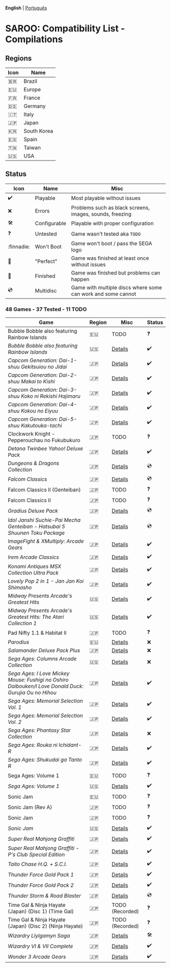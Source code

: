 **English** | [Português](pt-br.md)

# SAROO: Compatibility List - Compilations

## Regions

| Icon     | Name        |
| -------- | ----------- |
| :brazil: | Brazil      |
| :eu:     | Europe      |
| :fr:     | France      |
| :de:     | Germany     |
| :it:     | Italy       |
| :jp:     | Japan       |
| :kr:     | South Korea |
| :es:     | Spain       |
| :taiwan: | Taiwan      |
| :us:     | USA         |

## Status

| Icon                | Name         | Misc                                                         |
| ------------------- | ------------ | ------------------------------------------------------------ |
| :heavy_check_mark:  | Playable     | Most playable without issues                                 |
| :x:                 | Errors       | Problems such as black screens, images, sounds, freezing     |
| :hammer_and_wrench: | Configurable | Playable with proper configuration                           |
| :question:          | Untested     | Game wasn't tested aka `TODO`                                |
| :finnadie:          | Won't Boot   | Game won't boot / pass the SEGA logo                         |
| :100:               | "Perfect"    | Game was finished at least once without issues               |
| :checkered_flag:    | Finished     | Game was finished but problems can happen                    |
| :cd:                | Multidisc    | Game with multiple discs where some can work and some cannot |

### 48 Games - 37 Tested - 11 TODO

| Game                                                                                                  | Region | Misc                                                                 | Status              |
| ----------------------------------------------------------------------------------------------------- | ------ | -------------------------------------------------------------------- | ------------------- |
| Bubble Bobble also featuring Rainbow Islands                                                          | :eu:   | TODO                                                                 | :question:          |
| _Bubble Bobble also featuring Rainbow Islands_                                                        | :us:   | [Details](../../Regions/Compilations/USA/T-8131H/01/README.md)       | :heavy_check_mark:  |
| _Capcom Generation: Dai-1-shuu Gekitsuiou no Jidai_                                                   | :jp:   | [Details](../../Regions/Compilations/Japan/T-1232G/01/README.md)     | :heavy_check_mark:  |
| _Capcom Generation: Dai-2-shuu Makai to Kishi_                                                        | :jp:   | [Details](../../Regions/Compilations/Japan/T-1233G/01/README.md)     | :heavy_check_mark:  |
| _Capcom Generation: Dai-3-shuu Koko ni Rekishi Hajimaru_                                              | :jp:   | [Details](../../Regions/Compilations/Japan/T-1234G/01/README.md)     | :heavy_check_mark:  |
| _Capcom Generation: Dai-4-shuu Kokou no Eiyuu_                                                        | :jp:   | [Details](../../Regions/Compilations/Japan/T-1235G/01/README.md)     | :heavy_check_mark:  |
| _Capcom Generation: Dai-5-shuu Kakutouka-tachi_                                                       | :jp:   | [Details](../../Regions/Compilations/Japan/T-1236G/01/README.md)     | :heavy_check_mark:  |
| Clockwork Knight - Pepperouchau no Fukubukuro                                                         | :jp:   | TODO                                                                 | :question:          |
| _Detana Twinbee Yahoo! Deluxe Pack_                                                                   | :jp:   | [Details](../../Regions/Compilations/Japan/T-9505G/01/README.md)     | :heavy_check_mark:  |
| _Dungeons & Dragons Collection_                                                                       | :jp:   | [Details](../../Regions/Compilations/Japan/T-1245G/01/README.md)     | :cd:                |
| _Falcom Classics_                                                                                     | :jp:   | [Details](../../Regions/Compilations/Japan/T-31503G/01/README.md)    | :cd:                |
| Falcom Classics II (Genteiban)                                                                        | :jp:   | TODO                                                                 | :question:          |
| Falcom Classics II                                                                                    | :jp:   | TODO                                                                 | :question:          |
| _Gradius Deluxe Pack_                                                                                 | :jp:   | [Details](../../Regions/Compilations/Japan/T-31503G/01/README.md)    | :cd:                |
| _Idol Janshi Suchie-Pai Mecha Genteiban - Hatsubai 5 Shuunen Toku Package_                            | :jp:   | [Details](../../Regions/Compilations/Japan/T-5716G/01/README.md)     | :cd:                |
| _ImageFight & XMultiply: Arcade Gears_                                                                | :jp:   | [Details](../../Regions/Compilations/Japan/T-26110G/01/README.md)    | :heavy_check_mark:  |
| _Irem Arcade Classics_                                                                                | :jp:   | [Details](../../Regions/Compilations/Japan/T-22403G/01/README.md)    | :heavy_check_mark:  |
| _Konami Antiques MSX Collection Ultra Pack_                                                           | :jp:   | [Details](../../Regions/Compilations/Japan/T-9530G/01/README.md)     | :heavy_check_mark:  |
| _Lovely Pop 2 in 1 - Jan Jan Koi Shimasho_                                                            | :jp:   | [Details](../../Regions/Compilations/Japan/T-5801G/01/README.md)     | :heavy_check_mark:  |
| _Midway Presents Arcade's Greatest Hits_                                                              | :us:   | [Details](../../Regions/Compilations/USA/T-9703H/01/README.md)       | :heavy_check_mark:  |
| _Midway Presents Arcade's Greatest Hits: The Atari Collection 1_                                      | :us:   | [Details](../../Regions/Compilations/USA/T-9706H/01/README.md)       | :heavy_check_mark:  |
| Pad Nifty 1.1 & Habitat II                                                                            | :jp:   | TODO                                                                 | :question:          |
| _Parodius_                                                                                            | :eu:   | [Details](../../Regions/Compilations/Europe/T-9501H-50/01/README.md) | :x:                 |
| _Salamander Deluxe Pack Plus_                                                                         | :jp:   | [Details](../../Regions/Compilations/Japan/T-9520G/01/README.md)     | :x:                 |
| _Sega Ages: Columns Arcade Collection_                                                                | :us:   | [Details](../../Regions/Compilations/Japan/GS-9161/01/README.md)     | :x:                 |
| _Sega Ages: I Love Mickey Mouse: Fushigi no Oshiro Daibouken/I Love Donald Duck: Gurujia Ou no Hihou_ | :jp:   | [Details](../../Regions/Compilations/Japan/GS-9179/01/README.md)     | :heavy_check_mark:  |
| _Sega Ages: Memorial Selection Vol. 1_                                                                | :jp:   | [Details](../../Regions/Compilations/Japan/GS-9135/01/README.md)     | :heavy_check_mark:  |
| _Sega Ages: Memorial Selection Vol. 2_                                                                | :jp:   | [Details](../../Regions/Compilations/Japan/GS-9163/01/README.md)     | :heavy_check_mark:  |
| _Sega Ages: Phantasy Star Collection_                                                                 | :jp:   | [Details](../../Regions/Compilations/Japan/GS-9186/01/README.md)     | :x:                 |
| _Sega Ages: Rouka ni Ichidant-R_                                                                      | :jp:   | [Details](../../Regions/Compilations/Japan/GS-9043/01/README.md)     | :heavy_check_mark:  |
| _Sega Ages: Shukudai ga Tanto R_                                                                      | :jp:   | [Details](../../Regions/Compilations/Japan/GS-9042/01/README.md)     | :heavy_check_mark:  |
| Sega Ages: Volume 1                                                                                   | :eu:   | TODO                                                                 | :question:          |
| _Sega Ages: Volume 1_                                                                                 | :us:   | [Details](../../Regions/Compilations/USA/T-12707H/01/README.md)      | :heavy_check_mark:  |
| Sonic Jam                                                                                             | :eu:   | TODO                                                                 | :question:          |
| Sonic Jam (Rev A)                                                                                     | :jp:   | TODO                                                                 | :question:          |
| Sonic Jam                                                                                             | :jp:   | TODO                                                                 | :question:          |
| _Sonic Jam_                                                                                           | :us:   | [Details](../../Regions/Compilations/USA/MK-81079/01/README.md)      | :heavy_check_mark:  |
| _Super Real Mahjong Graffiti_                                                                         | :jp:   | [Details](../../Regions/Compilations/Japan/T-16504G/01/README.md)    | :heavy_check_mark:  |
| _Super Real Mahjong Graffiti - P's Club Special Edition_                                              | :jp:   | [Details](../../Regions/Compilations/Japan/T-16506G/01/README.md)    | :heavy_check_mark:  |
| _Taito Chase H.Q. + S.C.I._                                                                           | :jp:   | [Details](../../Regions/Compilations/Japan/T-1105G/01/README.md)     | :heavy_check_mark:  |
| _Thunder Force Gold Pack 1_                                                                           | :jp:   | [Details](../../Regions/Compilations/Japan/T-1807G/01/README.md)     | :heavy_check_mark:  |
| _Thunder Force Gold Pack 2_                                                                           | :jp:   | [Details](../../Regions/Compilations/Japan/T-1808G/01/README.md)     | :heavy_check_mark:  |
| _Thunder Storm & Road Blaster_                                                                        | :jp:   | [Details](../../Regions/Compilations/T-20701G/01/README.md)          | :cd:                |
| Time Gal & Ninja Hayate (Japan) (Disc 1) (Time Gal)                                                   | :jp:   | TODO (Recorded)                                                      | :question:          |
| Time Gal & Ninja Hayate (Japan) (Disc 2) (Ninja Hayate)                                               | :jp:   | TODO (Recorded)                                                      | :question:          |
| _Wizardry Llylgamyn Saga_                                                                             | :jp:   | [Details](../../Regions/Compilations/Japan/T-38601G/01/README.md)    | :hammer_and_wrench: |
| _Wizardry VI & VII Complete_                                                                          | :jp:   | [Details](../../Regions/Compilations/Japan/T-1306G/01/README.md)     | :heavy_check_mark:  |
| _Wonder 3 Arcade Gears_                                                                               | :jp:   | [Details](../../Regions/Compilations/Japan/T-26107G/01/README.md)    | :heavy_check_mark:  |
